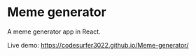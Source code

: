 # Meme generator

A meme generator app in React.

Live demo: https://codesurfer3022.github.io/Meme-generator/